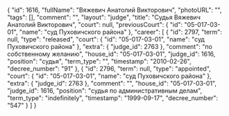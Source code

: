 {
    "id": 1616,
    "fullName": "Вяжевич Анатолий Викторович",
    "photoURL": "",
    "tags": [],
    "comment": "",
    "layout": "judge",
    "title": "Судья Вяжевич Анатолий Викторович",
    "court": null,
    "previousCourt": {
        "id": "05-017-03-01",
        "name": "суд Пуховичского района"
    },
    "career": [
        {
            "id": 2797,
            "term": null,
            "type": "released",
            "court": {
                "id": "05-017-03-01",
                "name": "суд Пуховичского района"
            },
            "extra": {
                "judge_id": 2763
            },
            "comment": "по собственному желанию",
            "house_id": "05-017-03-01",
            "judge_id": 1616,
            "position": "судья",
            "term_type": "",
            "timestamp": "2010-02-26",
            "decree_number": "91"
        },
        {
            "id": 2796,
            "term": null,
            "type": "appointed",
            "court": {
                "id": "05-017-03-01",
                "name": "суд Пуховичского района"
            },
            "extra": {
                "judge_id": 2763
            },
            "comment": "",
            "house_id": "05-017-03-01",
            "judge_id": 1616,
            "position": "судья по административным делам",
            "term_type": "indefinitely",
            "timestamp": "1999-09-17",
            "decree_number": "547"
        }
    ]
}